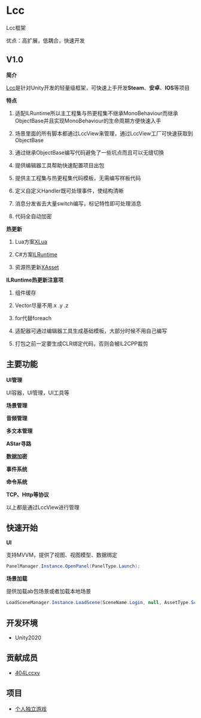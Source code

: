 # Lcc

Lcc框架

优点：高扩展，低耦合，快速开发

## V1.0

**简介**

[Lcc](https://github.com/404Lcc/Lcc)是针对Unity开发的轻量级框架，可快速上手开发**Steam**、**安卓**、**IOS**等项目

**特点**

1. 适配ILRuntime所以主工程集与热更程集不继承MonoBehaviour而继承ObjectBase并且实现MonoBehaviour的生命周期方便快速入手

2. 场景里面的所有脚本都通过LccView来管理，通过LccView工厂可快速获取到ObjectBase

3. 通过继承ObjectBase编写代码避免了一些坑点而且可以无缝切换

4. 提供编辑器工具帮助快速配置项目出包

5. 提供主工程集与热更程集代码模板，无需编写样板代码

6. 定义自定义Handler既可处理事件，使结构清晰

7. 消息分发省去大量switch编写，标记特性即可处理消息

8. 代码全自动加密

**热更新**

1. Lua方案[XLua](https://github.com/Tencent/xLua)

2. C#方案[ILRuntime](https://github.com/Ourpalm/ILRuntime)

3. 资源热更新[XAsset](https://github.com/xasset/xasset)

**ILRuntime热更新注意项**

1. 组件缓存

2. Vector尽量不用.x .y .z

3. for代替foreach

4. 适配器可通过编辑器工具生成基础模板，大部分时候不用自己编写

5. 打包之前一定要生成CLR绑定代码，否则会被IL2CPP裁剪

## 主要功能

**UI管理**

UI容器，UI管理，UI工具等

**场景管理**

**音频管理**

**多文本管理**

**AStar寻路**

**数据加密**

**事件系统**

**命令系统**

**TCP、Http等协议**

以上都是通过LccView进行管理

## 快速开始

**UI**

支持MVVM，提供了视图、视图模型、数据绑定

``` csharp
PanelManager.Instance.OpenPanel(PanelType.Launch);
```

**场景加载**

提供加载ab包场景或者加载本地场景

``` csharp
LoadSceneManager.Instance.LoadScene(SceneName.Login, null, AssetType.Scene);
```

## 开发环境

- Unity2020

## 贡献成员

- [404Lccxy](https://github.com/404Lccxy)

## 项目

- [个人独立游戏](https://www.taptap.com/developer/6782)
